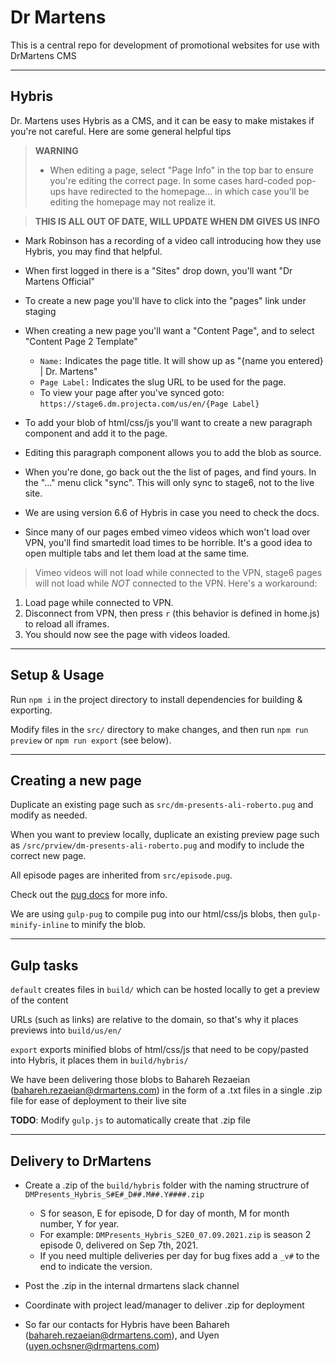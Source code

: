 # Dr Martens

This is a central repo for development of promotional websites for use with DrMartens CMS

---
## Hybris

 Dr. Martens uses Hybris as a CMS, and it can be easy to make mistakes if you're not careful. Here are some general helpful tips

>  **WARNING**
> - When editing a page, select "Page Info" in the top bar to ensure you're editing the correct page. In some cases hard-coded pop-ups have redirected to the homepage... in which case you'll be editing the homepage may not realize it.

> **THIS IS ALL OUT OF DATE, WILL UPDATE WHEN DM GIVES US INFO** 
- Mark Robinson has a recording of a video call introducing how they use Hybris, you may find that helpful.
- When first logged in there is a "Sites" drop down, you'll want "Dr Martens Official"
- To create a new page you'll have to click into the "pages" link under staging
- When creating a new page you'll want a "Content Page", and to select "Content Page 2 Template"
  - `Name:` Indicates the page title. It will show up as "{name you entered} | Dr. Martens"
  - `Page Label:` Indicates the slug URL to be used for the page. 
  - To view your page after you've synced goto: `https://stage6.dm.projecta.com/us/en/{Page Label}`

- To add your blob of html/css/js you'll want to create a new paragraph component and add it to the page.
- Editing this paragraph component allows you to add the blob as source.
- When you're done, go back out the the list of pages, and find yours. In the "..." menu click "sync". This will only sync to stage6, not to the live site.
- We are using version 6.6 of Hybris in case you need to check the docs.
- Since many of our pages embed vimeo videos which won't load over VPN, you'll find smartedit load times to be horrible. It's a good idea to open multiple tabs and let them load at the same time.


> Vimeo videos will not load while connected to the VPN, stage6 pages will not load while *NOT* connected to the VPN. Here's a workaround:
 1) Load page while connected to VPN.
 2) Disconnect from VPN, then press `r` (this behavior is defined in home.js) to reload all iframes.
 3) You should now see the page with videos loaded. 

---
## Setup & Usage

Run `npm i` in the project directory to install dependencies for building & exporting.

Modify files in the `src/` directory to make changes, and then run `npm run preview` or `npm run export` (see below).

---
## Creating a new page

Duplicate an existing page such as `src/dm-presents-ali-roberto.pug` and modify as needed.

When you want to preview locally, duplicate an existing preview page such as `/src/prview/dm-presents-ali-roberto.pug` and modify to include the correct new page.

All episode pages are inherited from `src/episode.pug`.

Check out the [pug docs](https://pugjs.org/language/attributes.html) for more info.

We are using `gulp-pug` to compile pug into our html/css/js blobs, then `gulp-minify-inline` to minify the blob.

---

## Gulp tasks 

`default` creates files in `build/` which can be hosted locally to get a preview of the content

URLs (such as links) are relative to the domain, so that's why it places previews into `build/us/en/`

`export` exports minified blobs of html/css/js that need to be copy/pasted into Hybris, it places them in `build/hybris/`

We have been delivering those blobs to Bahareh Rezaeian (bahareh.rezaeian@drmartens.com) in the form of a .txt files in a single .zip file for ease of deployment to their live site

**TODO**: Modify `gulp.js` to automatically create that .zip file

---
## Delivery to DrMartens

- Create a .zip of the `build/hybris` folder with the naming structrure of `DMPresents_Hybris_S#E#_D##.M##.Y####.zip` 
  - S for season, E for episode, D for day of month, M for month number, Y for year.
  - For example: `DMPresents_Hybris_S2E0_07.09.2021.zip` is season 2 episode 0, delivered on Sep 7th, 2021. 
  - If you need multiple deliveries per day for bug fixes add a `_v#` to the end to indicate the version.

- Post the .zip in the internal drmartens slack channel
- Coordinate with project lead/manager to deliver .zip for deployment
- So far our contacts for Hybris have been Bahareh (bahareh.rezaeian@drmartens.com), and Uyen (uyen.ochsner@drmartens.com) 